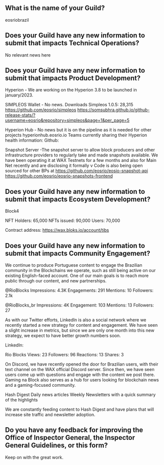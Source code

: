  ## What is the name of your Guild?

eosriobrazil

## Does your Guild have any new information to submit that impacts Technical Operations?

No relevant news here


## Does your Guild have any new information to submit that impacts Product Development?

Hyperion - We are working on the Hyperion 3.8 to be launched in january/2023.

SIMPLEOS Wallet - No news. 
      Downloads Simpleos 1.0.5: 28,315
      https://github.com/eosrio/simpleos
      https://somsubhra.github.io/github-release-stats/?username=eosrio&repository=simpleos&page=1&per_page=5

Hyperion Hub - No news but it is on the pipeline as it is needed for other projects 
      hyperionhub.eosrio.io
      Teams currently sharing their Hyperion health information:
      Github:



Snapshot Server -The snapshot server to allow block producers and other infrastructure providers to regularly take and made snapshots available. We have been operating it at WAX Testnets for a few months and also for Main Net recently and are disclosing it formally v
Code is also being open sourced for other BPs at 
      https://github.com/eosrio/eosio-snapshot-api
      https://github.com/eosrio/eosrio-snapshots-frontend
      


## Does your Guild have any new information to submit that impacts Ecosystem Development?

Block4 

NFT Holders: 65,000
NFTs issued: 90,000
Users: 70,000

Contract address: https://wax.bloks.io/account/tibs


## Does your Guild have any new information to submit that impacts Community Engagement?

We continue to produce Portuguese content to engage the Brazilian community in the Blockchains we operate, such as still being active on our existing English-faced account. One of our main goals is to reach more public through our content, and new partnerships.

@RioBlocks
Impressions: 4.3K
Engagements: 291
Mentions: 10
Followers: 2.1k

@RioBlocks_br
Impressions: 4K
Engagement: 103
Mentions: 13
Followers: 27

As with our Twitter efforts, LinkedIn is also a social network where we recently started a new strategy for content and engagement. We have seen a slight increase in metrics, but since we are only one month into this new strategy, we expect to have better growth numbers soon.

LinkedIn:

Rio Blocks
Views: 23
Followers: 96
Reactions: 13
Shares: 3

On Discord, we have recently opened the door for Brazilian users, with their text channel on the WAX official Discord server. Since then, we have seen users come up with questions and engage with the content we post there. Gaming na Block also serves as a hub for users looking for blockchain news and a gaming-focused community.

Hash Digest
Daily news articles
Weekly Newsletters with a quick summary of the highlights

We are constantly feeding content to Hash Digest and have plans that will increase site traffic and newsletter adoption.


## Do you have any feedback for improving the Office of Inspector General, the Inspector General Guidelines, or this form?

Keep on with the great work.
